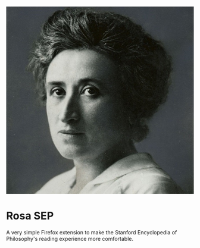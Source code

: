 ![Rosa](./icons/rosa-48.png)
# Rosa SEP
A very simple Firefox extension to make the Stanford Encyclopedia of Philosophy's reading experience more comfortable.
